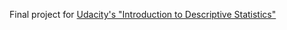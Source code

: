Final project for [Udacity's "Introduction to Descriptive Statistics"](https://www.udacity.com/courses/ud827)